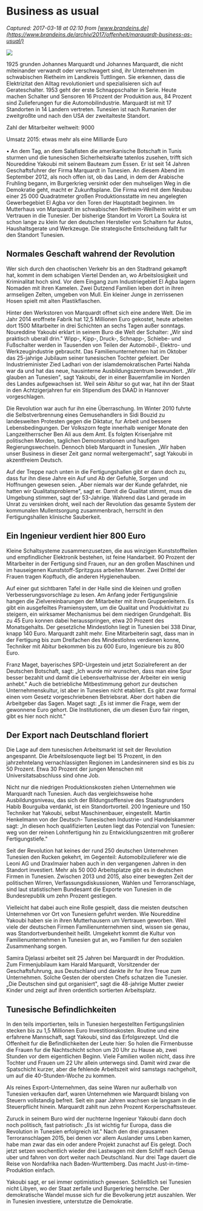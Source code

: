 # Business as usual

_Captured: 2017-03-18 at 02:10 from [www.brandeins.de](https://www.brandeins.de/archiv/2017/offenheit/marquardt-business-as-usual/)_

![](https://www.brandeins.de/fileadmin/_processed_/csm_Marquardt_Tunesien_01_ef6b1d7de4.jpg)

1925 grunden Johannes Marquardt und Johannes Marquardt, die nicht miteinander verwandt oder verschwagert sind, ihr Unternehmen im schwabischen Rietheim im Landkreis Tuttlingen. Sie erkennen, dass die Elektrizitat den Alltag revolutioniert und spezialisieren sich auf Gerateschalter. 1953 geht der erste Schnappschalter in Serie. Heute machen Schalter und Sensoren 16 Prozent der Produktion aus, 84 Prozent sind Zulieferungen fur die Automobilindustrie. Marquardt ist mit 17 Standorten in 14 Landern vertreten. Tunesien ist nach Rumanien der zweitgroßte und nach den USA der zweitalteste Standort.

Zahl der Mitarbeiter weltweit: 9000

Umsatz 2015: etwas mehr als eine Milliarde Euro

• An dem Tag, an dem Salafisten die amerikanische Botschaft in Tunis sturmen und die tunesischen Sicherheitskrafte tatenlos zusehen, trifft sich Noureddine Yakoubi mit seinem Bauteam zum Essen. Er ist seit 14 Jahren Geschaftsfuhrer der Firma Marquardt in Tunesien. An diesem Abend im September 2012, als noch offen ist, ob das Land, in dem der Arabische Fruhling begann, im Burgerkrieg versinkt oder den muhseligen Weg in die Demokratie geht, macht er Zukunftsplane. Die Firma wird mit dem Neubau einer 25 000 Quadratmeter großen Produktionsstatte im neu angelegten Gewerbegebiet El Agba vor den Toren der Hauptstadt beginnen. Im Mutterhaus von Marquardt im schwabischen Rietheim-Weilheim wirbt er um Vertrauen in die Tunesier. Der bisherige Standort im Vorort La Soukra ist schon lange zu klein fur den deutschen Hersteller von Schaltern fur Autos, Haushaltsgerate und Werkzeuge. Die strategische Entscheidung fallt fur den Standort Tunesien.

## Normales Geschaft wahrend der Revolution

Wer sich durch den chaotischen Verkehr bis an den Stadtrand gekampft hat, kommt in dem schabigen Viertel Denden an, wo Arbeitslosigkeit und Kriminalitat hoch sind. Vor dem Eingang zum Industriegebiet El Agba lagern Nomaden mit ihren Kamelen. Zwei Dutzend Familien leben dort in ihren armseligen Zelten, umgeben von Mull. Ein kleiner Junge in zerrissenen Hosen spielt mit alten Plastikflaschen.

Hinter den Werkstoren von Marquardt offnet sich eine andere Welt. Die im Jahr 2014 eroffnete Fabrik hat 12,5 Millionen Euro gekostet, heute arbeiten dort 1500 Mitarbeiter in drei Schichten an sechs Tagen außer sonntags. Noureddine Yakoubi erklart in seinem Buro die Welt der Schalter: „Wir sind praktisch uberall drin." Wipp-, Kipp-, Druck-, Schnapp-, Schiebe- und Fußschalter werden in Tausenden von Teilen der Automobil-, Elektro- und Werkzeugindustrie gebraucht. Das Familienunternehmen hat im Oktober das 25-jahrige Jubilaum seiner tunesischen Tochter gefeiert. Der Industrieminister Zied Ladhari von der islamdemokratischen Partei Nahda war da und hat das neue, hausinterne Ausbildungszentrum bewundert. „Wir glauben an Tunesien", sagt Yakoubi, der in einer Bauernfamilie im Norden des Landes aufgewachsen ist. Weil sein Abitur so gut war, hat ihn der Staat in den Achtzigerjahren fur ein Stipendium des DAAD in Hannover vorgeschlagen.

Die Revolution war auch fur ihn eine Überraschung. Im Winter 2010 fuhrte die Selbstverbrennung eines Gemusehandlers in Sidi Bouzid zu landesweiten Protesten gegen die Diktatur, fur Arbeit und bessere Lebensbedingungen. Der Volkszorn fegte innerhalb weniger Monate den Langzeitherrscher Ben Ali aus dem Amt. Es folgten Krisenjahre mit politischen Morden, taglichen Demonstrationen und haufigen Regierungswechseln. Dennoch blieb Marquardt in Tunesien. „Wir haben unser Business in dieser Zeit ganz normal weitergemacht", sagt Yakoubi in akzentfreiem Deutsch.

Auf der Treppe nach unten in die Fertigungshallen gibt er dann doch zu, dass fur ihn diese Jahre ein Auf und Ab der Gefuhle, Sorgen und Hoffnungen gewesen seien. „Aber niemals war der Kunde gefahrdet, nie hatten wir Qualitatsprobleme", sagt er. Damit die Qualitat stimmt, muss die Umgebung stimmen, sagt der 53-Jahrige. Wahrend das Land gerade im Unrat zu versinken droht, weil nach der Revolution das gesamte System der kommunalen Mullentsorgung zusammenbrach, herrscht in den Fertigungshallen klinische Sauberkeit.

## Ein Ingenieur verdient hier 800 Euro

Kleine Schaltsysteme zusammenzusetzen, die aus winzigen Kunststoffteilen und empfindlicher Elektronik bestehen, ist feine Handarbeit. 90 Prozent der Mitarbeiter in der Fertigung sind Frauen, nur an den großen Maschinen und im hauseigenen Kunststoff-Spritzguss arbeiten Manner. Zwei Drittel der Frauen tragen Kopftuch, die anderen Hygienehauben.

Auf einer gut sichtbaren Tafel in der Halle sind die kleinen und großen Verbesserungsvorschlage zu lesen. Am Anfang jeder Fertigungslinie hangen die Zielvereinbarungen der Mitarbeiter mit ihren Gruppenleitern. Es gibt ein ausgefeiltes Pramiensystem, um die Qualitat und Produktivitat zu steigern, ein wirksamer Mechanismus bei dem niedrigen Grundgehalt. Bis zu 45 Euro konnen dabei herausspringen, etwa 20 Prozent des Monatsgehalts. Der gesetzliche Mindestlohn liegt in Tunesien bei 338 Dinar, knapp 140 Euro. Marquardt zahlt mehr. Eine Mitarbeiterin sagt, dass man in der Fertigung bis zum Dreifachen des Mindestlohns verdienen konne, Techniker mit Abitur bekommen bis zu 600 Euro, Ingenieure bis zu 800 Euro.

Franz Maget, bayerisches SPD-Urgestein und jetzt Sozialreferent an der Deutschen Botschaft, sagt: „Ich wurde mir wunschen, dass man eine Spur besser bezahlt und damit die Lebensverhaltnisse der Arbeiter ein wenig anhebt." Auch die betriebliche Mitbestimmung gehort zur deutschen Unternehmenskultur, ist aber in Tunesien nicht etabliert. Es gibt zwar formal einen vom Gesetz vorgeschriebenen Betriebsrat. Aber dort haben die Arbeitgeber das Sagen. Maget sagt: „Es ist immer die Frage, wem der gewonnene Euro gehort. Die Institutionen, die um diesen Euro fair ringen, gibt es hier noch nicht."

## Der Export nach Deutschland floriert

Die Lage auf dem tunesischen Arbeitsmarkt ist seit der Revolution angespannt. Die Arbeitslosenquote liegt bei 15 Prozent, in den jahrzehntelang vernachlassigten Regionen im Landesinneren sind es bis zu 50 Prozent. Etwa 30 Prozent der jungen Menschen mit Universitatsabschluss sind ohne Job.

Nicht nur die niedrigen Produktionskosten ziehen Unternehmen wie Marquardt nach Tunesien. Auch das vergleichsweise hohe Ausbildungsniveau, das sich der Bildungsoffensive des Staatsgrunders Habib Bourguiba verdankt, ist ein Standortvorteil. 200 Ingenieure und 150 Techniker hat Yakoubi, selbst Maschinenbauer, eingestellt. Martin Henkelmann von der Deutsch- Tunesischen Industrie- und Handelskammer sagt: „In diesen hoch qualifizierten Leuten liegt das Potenzial von Tunesien: weg von der reinen Lohnfertigung hin zu Entwicklungszentren mit großerer Fertigungstiefe."

Seit der Revolution hat keines der rund 250 deutschen Unternehmen Tunesien den Rucken gekehrt, im Gegenteil: Automobilzulieferer wie die Leoni AG und Draxlmaier haben auch in den vergangenen Jahren in den Standort investiert. Mehr als 50 000 Arbeitsplatze gibt es in deutschen Firmen in Tunesien. Zwischen 2013 und 2015, also einer bewegten Zeit der politischen Wirren, Verfassungsdiskussionen, Wahlen und Terroranschlage, sind laut statistischem Bundesamt die Exporte von Tunesien in die Bundesrepublik um zehn Prozent gestiegen.

Vielleicht hat dabei auch eine Rolle gespielt, dass die meisten deutschen Unternehmen vor Ort von Tunesiern gefuhrt werden. Wie Noureddine Yakoubi haben sie in ihren Mutterhausern um Vertrauen geworben. Weil viele der deutschen Firmen Familienunternehmen sind, wissen sie genau, was Standortverbundenheit heißt. Umgekehrt kommt die Kultur von Familienunternehmen in Tunesien gut an, wo Familien fur den sozialen Zusammenhang sorgen.

Samira Djelassi arbeitet seit 25 Jahren bei Marquardt in der Produktion. Zum Firmenjubilaum kam Harald Marquardt, Vorsitzender der Geschaftsfuhrung, aus Deutschland und dankte ihr fur ihre Treue zum Unternehmen. Solche Gesten der obersten Chefs schatzen die Tunesier. „Die Deutschen sind gut organisiert", sagt die 48-jahrige Mutter zweier Kinder und zeigt auf ihren ordentlich sortierten Arbeitsplatz.

## Tunesische Befindlichkeiten

In den teils importierten, teils in Tunesien hergestellten Fertigungslinien stecken bis zu 1,5 Millionen Euro Investitionskosten. Routine und eine erfahrene Mannschaft, sagt Yakoubi, sind das Erfolgsrezept. Und die Offenheit fur die Befindlichkeiten der Leute hier: So holen die Firmenbusse die Frauen fur die Nachtschicht schon um 20 Uhr zu Hause ab, zwei Stunden vor dem eigentlichen Beginn. Viele Familien wollen nicht, dass ihre Tochter und Frauen um 22 Uhr allein unterwegs sind. Damit wird zwar die Spatschicht kurzer, aber die fehlende Arbeitszeit wird samstags nachgeholt, um auf die 40-Stunden-Woche zu kommen.

Als reines Export-Unternehmen, das seine Waren nur außerhalb von Tunesien verkaufen darf, waren Unternehmen wie Marquardt bislang von Steuern vollstandig befreit. Seit ein paar Jahren wachsen sie langsam in die Steuerpflicht hinein. Marquardt zahlt nun zehn Prozent Korperschaftssteuer.

Zuruck in seinem Buro wird der nuchterne Ingenieur Yakoubi dann doch noch politisch, fast patriotisch: „Es ist wichtig fur Europa, dass die Revolution in Tunesien erfolgreich ist." Nach den drei grausamen Terroranschlagen 2015, bei denen vor allem Auslander ums Leben kamen, habe man zwar das ein oder andere Projekt zunachst auf Eis gelegt. Doch jetzt setzen wochentlich wieder drei Lastwagen mit dem Schiff nach Genua uber und fahren von dort weiter nach Deutschland. Nur drei Tage dauert die Reise von Nordafrika nach Baden-Wurttemberg. Das macht Just-in-time-Produktion einfach.

Yakoubi sagt, er sei immer optimistisch gewesen. Schließlich sei Tunesien nicht Libyen, wo der Staat zerfalle und Burgerkrieg herrsche. Der demokratische Wandel musse sich fur die Bevolkerung jetzt auszahlen. Wer in Tunesien investiere, unterstutze die Demokratie.
